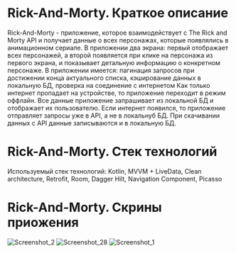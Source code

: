 # Rick-And-Morty. Краткое описание
Rick-And-Morty - приложение, которое взаимодействует с The Rick and Morty API и получает данные о всех персонажах, которые появлялись в анимационном сериале.
В приложении два экрана: первый отображает всех персонажей, а второй появляется при клике на персонажа из первого экрана, и показывает детальную информацию о конкретном персонаже.
В приложении имеется: пагинация запросов при достижении конца актуального списка, кэширование данных в локальную БД, проверка на соединение с интернетом
Как только интернет пропадает на устройстве, то приложение переходит в режим оффлайн. Все данные приложение запрашивает из локальной БД и отображает их пользователю.
Если интернет появился, то приложение отправляет запросы уже в API, а не в локальнуб БД. При скачивании данных с API данные записываются и в локальную БД.
# Rick-And-Morty. Стек технологий
Иcпользуемый стек технологий: Kotlin, MVVM + LiveData, Clean architecture, Retrofit, Room, Dagger Hilt, Navigation Component, Picasso
# Rick-And-Morty. Скрины приожения
![Screenshot_2](https://user-images.githubusercontent.com/94142972/193041087-b6deaefa-6805-4682-9f5c-e20886ad5a09.png)
![Screenshot_28](https://user-images.githubusercontent.com/94142972/193041093-ae735671-c287-461b-8518-a9cb32b34376.png)
![Screenshot_1](https://user-images.githubusercontent.com/94142972/193041095-82e459ce-142d-4e48-bee5-6cb599fffaf4.png)
